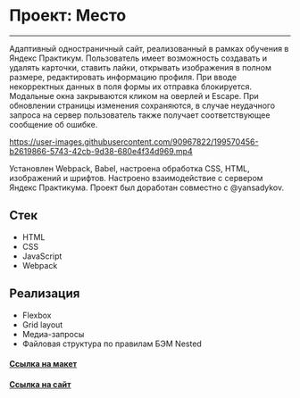 # Проект: Место

---

Адаптивный одностраничный сайт, реализованный в рамках обучения в Яндекс Практикум. Пользователь имеет возможность создавать и удалять карточки, ставить лайки, открывать изображения в полном размере, редактировать информацию профиля. При вводе некорректных данных в поля формы их отправка блокируется. Модальные окна закрываются кликом на оверлей и Escape. При обновлении страницы изменения сохраняются, в случае неудачного запроса на сервер пользователь также получает соответствующее сообщение об ошибке.

https://user-images.githubusercontent.com/90967822/199570456-b2619866-5743-42cb-9d38-680e4f34d969.mp4

Установлен Webpack, Babel, настроена обработка CSS, HTML, изображений и шрифтов. Настроено взаимодействие с сервером Яндекс Практикума. Проект был доработан совместно с @yansadykov.

## Стек

- HTML
- CSS
- JavaScript
- Webpack

## Реализация

- Flexbox
- Grid layout
- Медиа-запросы
- Файловая структура по правилам БЭМ Nested

#### [Ссылка на макет](https://www.figma.com/file/2cn9N9jSkmxD84oJik7xL7/JavaScript.-Sprint-4?node-id=0%3A1)
#### [Ссылка на сайт](https://daryamakavchik.github.io/mesto-project-pair/)
